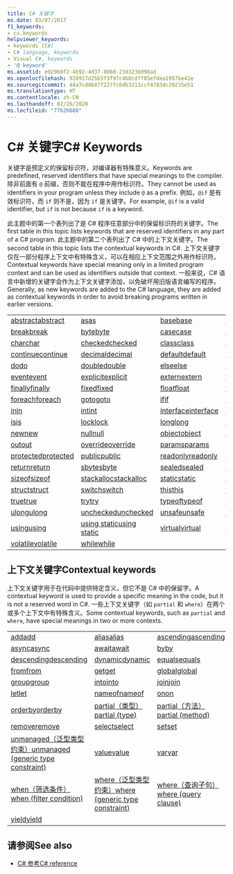 ```yaml
---
title: C# 关键字
ms.date: 03/07/2017
f1_keywords:
- cs.keywords
helpviewer_keywords:
- keywords [C#]
- C# language, keywords
- Visual C#, keywords
- '@ keyword'
ms.assetid: e929b0f2-4b92-4d37-8060-23d323b098ad
ms.openlocfilehash: 928917d25b5f3f97c4b8cdff85efdaa1957be41e
ms.sourcegitcommit: 44a7cd8687f227fc6db3211ccf4783dc20235e51
ms.translationtype: HT
ms.contentlocale: zh-CN
ms.lasthandoff: 02/26/2020
ms.locfileid: "77626680"
---
```

# <a name="c-keywords"></a><span data-ttu-id="e8ad4-102">C# 关键字</span><span class="sxs-lookup"><span data-stu-id="e8ad4-102">C# Keywords</span></span>

<span data-ttu-id="e8ad4-103">关键字是预定义的保留标识符，对编译器有特殊意义。</span><span class="sxs-lookup"><span data-stu-id="e8ad4-103">Keywords are predefined, reserved identifiers that have special meanings to the compiler.</span></span> <span data-ttu-id="e8ad4-104">除非前面有 `@` 前缀，否则不能在程序中用作标识符。</span><span class="sxs-lookup"><span data-stu-id="e8ad4-104">They cannot be used as identifiers in your program unless they include `@` as a prefix.</span></span> <span data-ttu-id="e8ad4-105">例如，`@if` 是有效标识符，而 `if` 则不是，因为 `if` 是关键字。</span><span class="sxs-lookup"><span data-stu-id="e8ad4-105">For example, `@if` is a valid identifier, but `if` is not because `if` is a keyword.</span></span>  
  
 <span data-ttu-id="e8ad4-106">此主题中的第一个表列出了是 C# 程序任意部分中的保留标识符的关键字。</span><span class="sxs-lookup"><span data-stu-id="e8ad4-106">The first table in this topic lists keywords that are reserved identifiers in any part of a C# program.</span></span> <span data-ttu-id="e8ad4-107">此主题中的第二个表列出了 C# 中的上下文关键字。</span><span class="sxs-lookup"><span data-stu-id="e8ad4-107">The second table in this topic lists the contextual keywords in C#.</span></span> <span data-ttu-id="e8ad4-108">上下文关键字仅在一部分程序上下文中有特殊含义，可以在相应上下文范围之外用作标识符。</span><span class="sxs-lookup"><span data-stu-id="e8ad4-108">Contextual keywords have special meaning only in a limited program context and can be used as identifiers outside that context.</span></span> <span data-ttu-id="e8ad4-109">一般来说，C# 语言中新增的关键字会作为上下文关键字添加，以免破坏用旧版语言编写的程序。</span><span class="sxs-lookup"><span data-stu-id="e8ad4-109">Generally, as new keywords are added to the C# language, they are added as contextual keywords in order to avoid breaking programs written in earlier versions.</span></span>  
  
|||||  
|---|---|---|---|  
|[<span data-ttu-id="e8ad4-110">abstract</span><span class="sxs-lookup"><span data-stu-id="e8ad4-110">abstract</span></span>](abstract.md)|[<span data-ttu-id="e8ad4-111">as</span><span class="sxs-lookup"><span data-stu-id="e8ad4-111">as</span></span>](../operators/type-testing-and-cast.md#as-operator)|[<span data-ttu-id="e8ad4-112">base</span><span class="sxs-lookup"><span data-stu-id="e8ad4-112">base</span></span>](base.md)|[<span data-ttu-id="e8ad4-113">bool</span><span class="sxs-lookup"><span data-stu-id="e8ad4-113">bool</span></span>](../builtin-types/bool.md)|  
|[<span data-ttu-id="e8ad4-114">break</span><span class="sxs-lookup"><span data-stu-id="e8ad4-114">break</span></span>](break.md)|[<span data-ttu-id="e8ad4-115">byte</span><span class="sxs-lookup"><span data-stu-id="e8ad4-115">byte</span></span>](../builtin-types/integral-numeric-types.md)|[<span data-ttu-id="e8ad4-116">case</span><span class="sxs-lookup"><span data-stu-id="e8ad4-116">case</span></span>](switch.md)|[<span data-ttu-id="e8ad4-117">catch</span><span class="sxs-lookup"><span data-stu-id="e8ad4-117">catch</span></span>](try-catch.md)|  
|[<span data-ttu-id="e8ad4-118">char</span><span class="sxs-lookup"><span data-stu-id="e8ad4-118">char</span></span>](../builtin-types/char.md)|[<span data-ttu-id="e8ad4-119">checked</span><span class="sxs-lookup"><span data-stu-id="e8ad4-119">checked</span></span>](checked.md)|[<span data-ttu-id="e8ad4-120">class</span><span class="sxs-lookup"><span data-stu-id="e8ad4-120">class</span></span>](class.md)|[<span data-ttu-id="e8ad4-121">const</span><span class="sxs-lookup"><span data-stu-id="e8ad4-121">const</span></span>](const.md)|  
|[<span data-ttu-id="e8ad4-122">continue</span><span class="sxs-lookup"><span data-stu-id="e8ad4-122">continue</span></span>](continue.md)|[<span data-ttu-id="e8ad4-123">decimal</span><span class="sxs-lookup"><span data-stu-id="e8ad4-123">decimal</span></span>](../builtin-types/floating-point-numeric-types.md)|[<span data-ttu-id="e8ad4-124">default</span><span class="sxs-lookup"><span data-stu-id="e8ad4-124">default</span></span>](default.md)|[<span data-ttu-id="e8ad4-125">delegate</span><span class="sxs-lookup"><span data-stu-id="e8ad4-125">delegate</span></span>](../builtin-types/reference-types.md)|  
|[<span data-ttu-id="e8ad4-126">do</span><span class="sxs-lookup"><span data-stu-id="e8ad4-126">do</span></span>](do.md)|[<span data-ttu-id="e8ad4-127">double</span><span class="sxs-lookup"><span data-stu-id="e8ad4-127">double</span></span>](../builtin-types/floating-point-numeric-types.md)|[<span data-ttu-id="e8ad4-128">else</span><span class="sxs-lookup"><span data-stu-id="e8ad4-128">else</span></span>](if-else.md)|[<span data-ttu-id="e8ad4-129">enum</span><span class="sxs-lookup"><span data-stu-id="e8ad4-129">enum</span></span>](../builtin-types/enum.md)|  
|[<span data-ttu-id="e8ad4-130">event</span><span class="sxs-lookup"><span data-stu-id="e8ad4-130">event</span></span>](event.md)|[<span data-ttu-id="e8ad4-131">explicit</span><span class="sxs-lookup"><span data-stu-id="e8ad4-131">explicit</span></span>](../operators/user-defined-conversion-operators.md)|[<span data-ttu-id="e8ad4-132">extern</span><span class="sxs-lookup"><span data-stu-id="e8ad4-132">extern</span></span>](extern.md)|[<span data-ttu-id="e8ad4-133">false</span><span class="sxs-lookup"><span data-stu-id="e8ad4-133">false</span></span>](../builtin-types/bool.md)|  
|[<span data-ttu-id="e8ad4-134">finally</span><span class="sxs-lookup"><span data-stu-id="e8ad4-134">finally</span></span>](try-finally.md)|[<span data-ttu-id="e8ad4-135">fixed</span><span class="sxs-lookup"><span data-stu-id="e8ad4-135">fixed</span></span>](fixed-statement.md)|[<span data-ttu-id="e8ad4-136">float</span><span class="sxs-lookup"><span data-stu-id="e8ad4-136">float</span></span>](../builtin-types/floating-point-numeric-types.md)|[<span data-ttu-id="e8ad4-137">for</span><span class="sxs-lookup"><span data-stu-id="e8ad4-137">for</span></span>](for.md)|  
|[<span data-ttu-id="e8ad4-138">foreach</span><span class="sxs-lookup"><span data-stu-id="e8ad4-138">foreach</span></span>](foreach-in.md)|[<span data-ttu-id="e8ad4-139">goto</span><span class="sxs-lookup"><span data-stu-id="e8ad4-139">goto</span></span>](goto.md)|[<span data-ttu-id="e8ad4-140">if</span><span class="sxs-lookup"><span data-stu-id="e8ad4-140">if</span></span>](if-else.md)|[<span data-ttu-id="e8ad4-141">implicit</span><span class="sxs-lookup"><span data-stu-id="e8ad4-141">implicit</span></span>](../operators/user-defined-conversion-operators.md)|  
|[<span data-ttu-id="e8ad4-142">in</span><span class="sxs-lookup"><span data-stu-id="e8ad4-142">in</span></span>](in.md)|[<span data-ttu-id="e8ad4-143">int</span><span class="sxs-lookup"><span data-stu-id="e8ad4-143">int</span></span>](../builtin-types/integral-numeric-types.md)|[<span data-ttu-id="e8ad4-144">interface</span><span class="sxs-lookup"><span data-stu-id="e8ad4-144">interface</span></span>](interface.md)|[<span data-ttu-id="e8ad4-145">internal</span><span class="sxs-lookup"><span data-stu-id="e8ad4-145">internal</span></span>](internal.md)|
|[<span data-ttu-id="e8ad4-146">is</span><span class="sxs-lookup"><span data-stu-id="e8ad4-146">is</span></span>](is.md)|[<span data-ttu-id="e8ad4-147">lock</span><span class="sxs-lookup"><span data-stu-id="e8ad4-147">lock</span></span>](lock-statement.md)|[<span data-ttu-id="e8ad4-148">long</span><span class="sxs-lookup"><span data-stu-id="e8ad4-148">long</span></span>](../builtin-types/integral-numeric-types.md)|[<span data-ttu-id="e8ad4-149">namespace</span><span class="sxs-lookup"><span data-stu-id="e8ad4-149">namespace</span></span>](namespace.md)|
|[<span data-ttu-id="e8ad4-150">new</span><span class="sxs-lookup"><span data-stu-id="e8ad4-150">new</span></span>](../operators/new-operator.md)|[<span data-ttu-id="e8ad4-151">null</span><span class="sxs-lookup"><span data-stu-id="e8ad4-151">null</span></span>](null.md)|[<span data-ttu-id="e8ad4-152">object</span><span class="sxs-lookup"><span data-stu-id="e8ad4-152">object</span></span>](../builtin-types/reference-types.md)|[<span data-ttu-id="e8ad4-153">operator</span><span class="sxs-lookup"><span data-stu-id="e8ad4-153">operator</span></span>](../operators/operator-overloading.md)|
|[<span data-ttu-id="e8ad4-154">out</span><span class="sxs-lookup"><span data-stu-id="e8ad4-154">out</span></span>](out.md)|[<span data-ttu-id="e8ad4-155">override</span><span class="sxs-lookup"><span data-stu-id="e8ad4-155">override</span></span>](override.md)|[<span data-ttu-id="e8ad4-156">params</span><span class="sxs-lookup"><span data-stu-id="e8ad4-156">params</span></span>](params.md)|[<span data-ttu-id="e8ad4-157">private</span><span class="sxs-lookup"><span data-stu-id="e8ad4-157">private</span></span>](private.md)|
|[<span data-ttu-id="e8ad4-158">protected</span><span class="sxs-lookup"><span data-stu-id="e8ad4-158">protected</span></span>](protected.md)|[<span data-ttu-id="e8ad4-159">public</span><span class="sxs-lookup"><span data-stu-id="e8ad4-159">public</span></span>](public.md)|[<span data-ttu-id="e8ad4-160">readonly</span><span class="sxs-lookup"><span data-stu-id="e8ad4-160">readonly</span></span>](readonly.md)|[<span data-ttu-id="e8ad4-161">ref</span><span class="sxs-lookup"><span data-stu-id="e8ad4-161">ref</span></span>](ref.md)|
|[<span data-ttu-id="e8ad4-162">return</span><span class="sxs-lookup"><span data-stu-id="e8ad4-162">return</span></span>](return.md)|[<span data-ttu-id="e8ad4-163">sbyte</span><span class="sxs-lookup"><span data-stu-id="e8ad4-163">sbyte</span></span>](../builtin-types/integral-numeric-types.md)|[<span data-ttu-id="e8ad4-164">sealed</span><span class="sxs-lookup"><span data-stu-id="e8ad4-164">sealed</span></span>](sealed.md)|[<span data-ttu-id="e8ad4-165">short</span><span class="sxs-lookup"><span data-stu-id="e8ad4-165">short</span></span>](../builtin-types/integral-numeric-types.md)||
[<span data-ttu-id="e8ad4-166">sizeof</span><span class="sxs-lookup"><span data-stu-id="e8ad4-166">sizeof</span></span>](../operators/sizeof.md)|[<span data-ttu-id="e8ad4-167">stackalloc</span><span class="sxs-lookup"><span data-stu-id="e8ad4-167">stackalloc</span></span>](../operators/stackalloc.md)|[<span data-ttu-id="e8ad4-168">static</span><span class="sxs-lookup"><span data-stu-id="e8ad4-168">static</span></span>](static.md)|[<span data-ttu-id="e8ad4-169">string</span><span class="sxs-lookup"><span data-stu-id="e8ad4-169">string</span></span>](../builtin-types/reference-types.md)|
|[<span data-ttu-id="e8ad4-170">struct</span><span class="sxs-lookup"><span data-stu-id="e8ad4-170">struct</span></span>](../builtin-types/struct.md)|[<span data-ttu-id="e8ad4-171">switch</span><span class="sxs-lookup"><span data-stu-id="e8ad4-171">switch</span></span>](switch.md)|[<span data-ttu-id="e8ad4-172">this</span><span class="sxs-lookup"><span data-stu-id="e8ad4-172">this</span></span>](this.md)|[<span data-ttu-id="e8ad4-173">throw</span><span class="sxs-lookup"><span data-stu-id="e8ad4-173">throw</span></span>](throw.md)|
|[<span data-ttu-id="e8ad4-174">true</span><span class="sxs-lookup"><span data-stu-id="e8ad4-174">true</span></span>](../builtin-types/bool.md)|[<span data-ttu-id="e8ad4-175">try</span><span class="sxs-lookup"><span data-stu-id="e8ad4-175">try</span></span>](try-catch.md)|[<span data-ttu-id="e8ad4-176">typeof</span><span class="sxs-lookup"><span data-stu-id="e8ad4-176">typeof</span></span>](../operators/type-testing-and-cast.md#typeof-operator)|[<span data-ttu-id="e8ad4-177">uint</span><span class="sxs-lookup"><span data-stu-id="e8ad4-177">uint</span></span>](../builtin-types/integral-numeric-types.md)|
|[<span data-ttu-id="e8ad4-178">ulong</span><span class="sxs-lookup"><span data-stu-id="e8ad4-178">ulong</span></span>](../builtin-types/integral-numeric-types.md)|[<span data-ttu-id="e8ad4-179">unchecked</span><span class="sxs-lookup"><span data-stu-id="e8ad4-179">unchecked</span></span>](unchecked.md)|[<span data-ttu-id="e8ad4-180">unsafe</span><span class="sxs-lookup"><span data-stu-id="e8ad4-180">unsafe</span></span>](unsafe.md)|[<span data-ttu-id="e8ad4-181">ushort</span><span class="sxs-lookup"><span data-stu-id="e8ad4-181">ushort</span></span>](../builtin-types/integral-numeric-types.md)|
|[<span data-ttu-id="e8ad4-182">using</span><span class="sxs-lookup"><span data-stu-id="e8ad4-182">using</span></span>](using.md)|[<span data-ttu-id="e8ad4-183">using static</span><span class="sxs-lookup"><span data-stu-id="e8ad4-183">using static</span></span>](using-static.md)|[<span data-ttu-id="e8ad4-184">virtual</span><span class="sxs-lookup"><span data-stu-id="e8ad4-184">virtual</span></span>](virtual.md)|[<span data-ttu-id="e8ad4-185">void</span><span class="sxs-lookup"><span data-stu-id="e8ad4-185">void</span></span>](../builtin-types/void.md)|
|[<span data-ttu-id="e8ad4-186">volatile</span><span class="sxs-lookup"><span data-stu-id="e8ad4-186">volatile</span></span>](volatile.md)|[<span data-ttu-id="e8ad4-187">while</span><span class="sxs-lookup"><span data-stu-id="e8ad4-187">while</span></span>](while.md)|

## <a name="contextual-keywords"></a><span data-ttu-id="e8ad4-188">上下文关键字</span><span class="sxs-lookup"><span data-stu-id="e8ad4-188">Contextual keywords</span></span>

 <span data-ttu-id="e8ad4-189">上下文关键字用于在代码中提供特定含义，但它不是 C# 中的保留字。</span><span class="sxs-lookup"><span data-stu-id="e8ad4-189">A contextual keyword is used to provide a specific meaning in the code, but it is not a reserved word in C#.</span></span> <span data-ttu-id="e8ad4-190">一些上下文关键字（如 `partial` 和 `where`）在两个或多个上下文中有特殊含义。</span><span class="sxs-lookup"><span data-stu-id="e8ad4-190">Some contextual keywords, such as `partial` and `where`, have special meanings in two or more contexts.</span></span>  
  
||||  
|---|---|---|  
|[<span data-ttu-id="e8ad4-191">add</span><span class="sxs-lookup"><span data-stu-id="e8ad4-191">add</span></span>](add.md)|[<span data-ttu-id="e8ad4-192">alias</span><span class="sxs-lookup"><span data-stu-id="e8ad4-192">alias</span></span>](extern-alias.md)|[<span data-ttu-id="e8ad4-193">ascending</span><span class="sxs-lookup"><span data-stu-id="e8ad4-193">ascending</span></span>](ascending.md)|
|[<span data-ttu-id="e8ad4-194">async</span><span class="sxs-lookup"><span data-stu-id="e8ad4-194">async</span></span>](async.md)|[<span data-ttu-id="e8ad4-195">await</span><span class="sxs-lookup"><span data-stu-id="e8ad4-195">await</span></span>](../operators/await.md)|[<span data-ttu-id="e8ad4-196">by</span><span class="sxs-lookup"><span data-stu-id="e8ad4-196">by</span></span>](by.md)|
|[<span data-ttu-id="e8ad4-197">descending</span><span class="sxs-lookup"><span data-stu-id="e8ad4-197">descending</span></span>](descending.md)|[<span data-ttu-id="e8ad4-198">dynamic</span><span class="sxs-lookup"><span data-stu-id="e8ad4-198">dynamic</span></span>](../builtin-types/reference-types.md)|[<span data-ttu-id="e8ad4-199">equals</span><span class="sxs-lookup"><span data-stu-id="e8ad4-199">equals</span></span>](equals.md)|
|[<span data-ttu-id="e8ad4-200">from</span><span class="sxs-lookup"><span data-stu-id="e8ad4-200">from</span></span>](from-clause.md)|[<span data-ttu-id="e8ad4-201">get</span><span class="sxs-lookup"><span data-stu-id="e8ad4-201">get</span></span>](get.md)|[<span data-ttu-id="e8ad4-202">global</span><span class="sxs-lookup"><span data-stu-id="e8ad4-202">global</span></span>](../operators/namespace-alias-qualifier.md)|
|[<span data-ttu-id="e8ad4-203">group</span><span class="sxs-lookup"><span data-stu-id="e8ad4-203">group</span></span>](group-clause.md)|[<span data-ttu-id="e8ad4-204">into</span><span class="sxs-lookup"><span data-stu-id="e8ad4-204">into</span></span>](into.md)|[<span data-ttu-id="e8ad4-205">join</span><span class="sxs-lookup"><span data-stu-id="e8ad4-205">join</span></span>](join-clause.md)|
|[<span data-ttu-id="e8ad4-206">let</span><span class="sxs-lookup"><span data-stu-id="e8ad4-206">let</span></span>](let-clause.md)|[<span data-ttu-id="e8ad4-207">nameof</span><span class="sxs-lookup"><span data-stu-id="e8ad4-207">nameof</span></span>](../operators/nameof.md)|[<span data-ttu-id="e8ad4-208">on</span><span class="sxs-lookup"><span data-stu-id="e8ad4-208">on</span></span>](on.md)|
|[<span data-ttu-id="e8ad4-209">orderby</span><span class="sxs-lookup"><span data-stu-id="e8ad4-209">orderby</span></span>](orderby-clause.md)|[<span data-ttu-id="e8ad4-210">partial（类型）</span><span class="sxs-lookup"><span data-stu-id="e8ad4-210">partial (type)</span></span>](partial-type.md)|[<span data-ttu-id="e8ad4-211">partial（方法）</span><span class="sxs-lookup"><span data-stu-id="e8ad4-211">partial (method)</span></span>](partial-method.md)|
|[<span data-ttu-id="e8ad4-212">remove</span><span class="sxs-lookup"><span data-stu-id="e8ad4-212">remove</span></span>](remove.md)|[<span data-ttu-id="e8ad4-213">select</span><span class="sxs-lookup"><span data-stu-id="e8ad4-213">select</span></span>](select-clause.md)|[<span data-ttu-id="e8ad4-214">set</span><span class="sxs-lookup"><span data-stu-id="e8ad4-214">set</span></span>](set.md)|
|[<span data-ttu-id="e8ad4-215">unmanaged（泛型类型约束）</span><span class="sxs-lookup"><span data-stu-id="e8ad4-215">unmanaged (generic type constraint)</span></span>](where-generic-type-constraint.md)|[<span data-ttu-id="e8ad4-216">value</span><span class="sxs-lookup"><span data-stu-id="e8ad4-216">value</span></span>](value.md)|[<span data-ttu-id="e8ad4-217">var</span><span class="sxs-lookup"><span data-stu-id="e8ad4-217">var</span></span>](var.md)|
|[<span data-ttu-id="e8ad4-218">when（筛选条件）</span><span class="sxs-lookup"><span data-stu-id="e8ad4-218">when (filter condition)</span></span>](when.md)|[<span data-ttu-id="e8ad4-219">where（泛型类型约束）</span><span class="sxs-lookup"><span data-stu-id="e8ad4-219">where (generic type constraint)</span></span>](where-generic-type-constraint.md)|[<span data-ttu-id="e8ad4-220">where（查询子句）</span><span class="sxs-lookup"><span data-stu-id="e8ad4-220">where (query clause)</span></span>](where-clause.md)|
|[<span data-ttu-id="e8ad4-221">yield</span><span class="sxs-lookup"><span data-stu-id="e8ad4-221">yield</span></span>](yield.md)| | |
  
## <a name="see-also"></a><span data-ttu-id="e8ad4-222">请参阅</span><span class="sxs-lookup"><span data-stu-id="e8ad4-222">See also</span></span>

- [<span data-ttu-id="e8ad4-223">C# 参考</span><span class="sxs-lookup"><span data-stu-id="e8ad4-223">C# reference</span></span>](../index.md)
